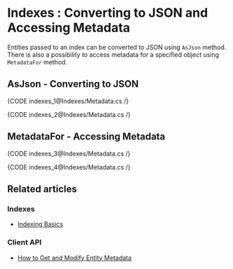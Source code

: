 # Indexes : Converting to JSON and Accessing Metadata

Entities passed to an index can be converted to JSON using `AsJson` method. There is also a possibility to access metadata for a specified object using `MetadataFor` method.

## AsJson - Converting to JSON

{CODE indexes_1@Indexes/Metadata.cs /}

{CODE indexes_2@Indexes/Metadata.cs /}

## MetadataFor - Accessing Metadata

{CODE indexes_3@Indexes/Metadata.cs /}

{CODE indexes_4@Indexes/Metadata.cs /}

## Related articles

### Indexes

- [Indexing Basics](../indexes/indexing-basics)

### Client API

- [How to Get and Modify Entity Metadata](../client-api/session/how-to/get-and-modify-entity-metadata)
